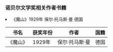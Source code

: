 ### 诺贝尔文学奖相关作者书籍
<dl>
     <li>《魔山》1929年 保尔·托马斯·曼 德国</li>
</dl>

|  书名  |  获奖年份 | 作者 | 国籍 |
| ------ | ---------- | ----- | ---- |
| 《魔山》  | 1929年  | 保尔·托马斯·曼 | 德国 |